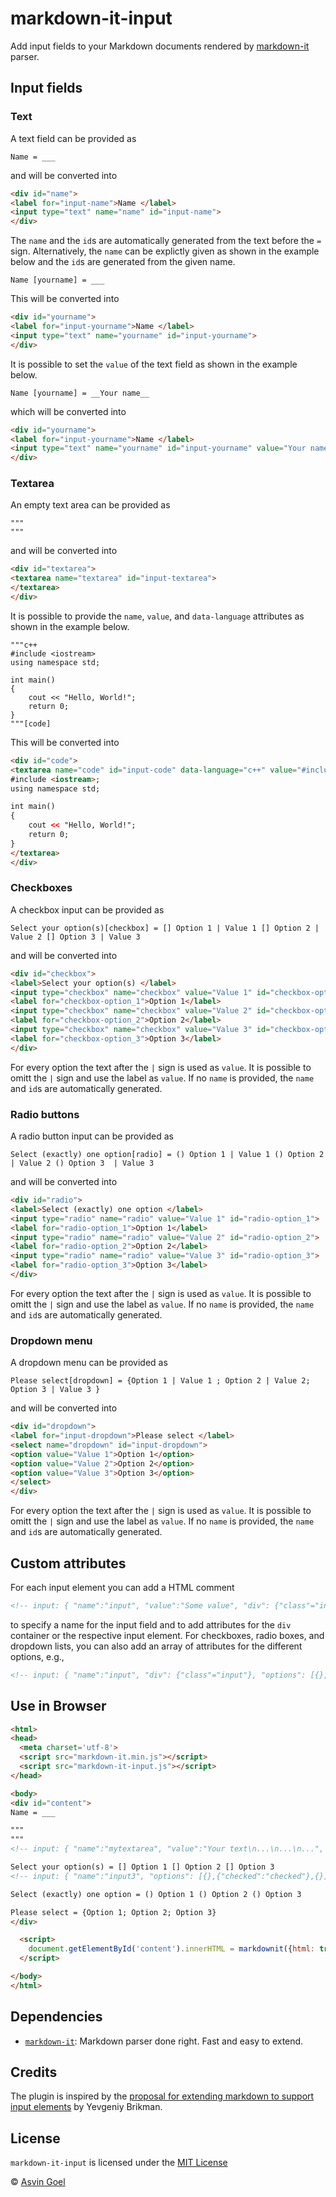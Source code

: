 # markdown-it-input

Add input fields to your Markdown documents rendered by [markdown-it](https://github.com/markdown-it/markdown-it) parser.

## Input fields

### Text

A text field can be provided as

```
Name = ___
```

and will be converted into

```html
<div id="name">
<label for="input-name">Name </label>
<input type="text" name="name" id="input-name">
</div>
```

The `name` and the `id`s are automatically generated from the text before the `=` sign.
Alternatively, the `name` can be explictly given as shown in the example below and the `id`s are generated from the given name.


```
Name [yourname] = ___
```

This will be converted into

```html
<div id="yourname">
<label for="input-yourname">Name </label>
<input type="text" name="yourname" id="input-yourname">
</div>
```

It is possible to set the `value` of the text field as shown in the example below.

```
Name [yourname] = __Your name__
```

which will be converted into

```html
<div id="yourname">
<label for="input-yourname">Name </label>
<input type="text" name="yourname" id="input-yourname" value="Your name">
</div>
```

### Textarea

An empty text area can be provided as

```
"""
"""
```

and will be converted into

```html
<div id="textarea">
<textarea name="textarea" id="input-textarea">
</textarea>
</div>
```

It is possible to provide the `name`, `value`, and `data-language`  attributes as shown in the example below.

```
"""c++
#include <iostream>
using namespace std;

int main() 
{
    cout << "Hello, World!";
    return 0;
}
"""[code]
```

This will be converted into

```html
<div id="code">
<textarea name="code" id="input-code" data-language="c++" value="#include &lt;iostream&gt;\r\nusing namespace std;\r\n\r\nint main() \r\n{\r\n    cout &lt;&lt; \"Hello, World!\";\r\n    return 0;\r\n}\r\n">
#include <iostream>;
using namespace std;

int main() 
{
    cout << "Hello, World!";
    return 0;
}
</textarea>
</div>
```


### Checkboxes

A checkbox input can be provided as

```
Select your option(s)[checkbox] = [] Option 1 | Value 1 [] Option 2 | Value 2 [] Option 3 | Value 3
```

and will be converted into

```html
<div id="checkbox">
<label>Select your option(s) </label>
<input type="checkbox" name="checkbox" value="Value 1" id="checkbox-option_1">
<label for="checkbox-option_1">Option 1</label>
<input type="checkbox" name="checkbox" value="Value 2" id="checkbox-option_2">
<label for="checkbox-option_2">Option 2</label>
<input type="checkbox" name="checkbox" value="Value 3" id="checkbox-option_3">
<label for="checkbox-option_3">Option 3</label>
</div>
```

For every option the text after the `|` sign is used as `value`. 
It is possible to omitt the `|` sign and use the label as `value`.
If no `name` is provided, the `name` and `id`s are automatically generated.


### Radio buttons

A radio button input can be provided as

```
Select (exactly) one option[radio] = () Option 1 | Value 1 () Option 2 | Value 2 () Option 3  | Value 3
```

and will be converted into

```html
<div id="radio">
<label>Select (exactly) one option </label>
<input type="radio" name="radio" value="Value 1" id="radio-option_1">
<label for="radio-option_1">Option 1</label>
<input type="radio" name="radio" value="Value 2" id="radio-option_2">
<label for="radio-option_2">Option 2</label>
<input type="radio" name="radio" value="Value 3" id="radio-option_3">
<label for="radio-option_3">Option 3</label>
</div>
```

For every option the text after the `|` sign is used as `value`. 
It is possible to omitt the `|` sign and use the label as `value`.
If no `name` is provided, the `name` and `id`s are automatically generated.

### Dropdown menu

A dropdown menu  can be provided as

```
Please select[dropdown] = {Option 1 | Value 1 ; Option 2 | Value 2; Option 3 | Value 3 }
```

and will be converted into

```html
<div id="dropdown">
<label for="input-dropdown">Please select </label>
<select name="dropdown" id="input-dropdown">
<option value="Value 1">Option 1</option>
<option value="Value 2">Option 2</option>
<option value="Value 3">Option 3</option>
</select>
</div>
```
For every option the text after the `|` sign is used as `value`. 
It is possible to omitt the `|` sign and use the label as `value`.
If no `name` is provided, the `name` and `id`s are automatically generated.


## Custom attributes
For each input element you can add a HTML comment
```html
<!-- input: { "name":"input", "value":"Some value", "div": {"class"="input"} } -->
```
to specify a name for the input field and to add attributes for the ```div``` container or the respective input element.
For checkboxes, radio boxes, and dropdown lists, you can also add an array of attributes for the different options, e.g.,
```html
<!-- input: { "name":"input", "div": {"class"="input"}, "options": [{},{"checked":"checked"},{}] } -->
```



## Use in Browser
```html
<html>
<head>
  <meta charset='utf-8'>
  <script src="markdown-it.min.js"></script>
  <script src="markdown-it-input.js"></script>
</head>

<body>
<div id="content">
Name = ___

"""
"""
<!-- input: { "name":"mytextarea", "value":"Your text\n...\n...\n...", "div":{"id":"myTextareaID"} } -->

Select your option(s) = [] Option 1 [] Option 2 [] Option 3
<!-- input: { "name":"input3", "options": [{},{"checked":"checked"},{}] } -->

Select (exactly) one option = () Option 1 () Option 2 () Option 3

Please select = {Option 1; Option 2; Option 3}
</div>

  <script>
	document.getElementById('content').innerHTML = markdownit({html: true}).use(input, { prefix: "myform"}).render( document.getElementById('content').innerHTML );
  </script>

</body>
</html>
```

## Dependencies

* [`markdown-it`](https://github.com/markdown-it/markdown-it): Markdown parser done right. Fast and easy to extend.


## Credits

The plugin is inspired by the [proposal for extending markdown to support input elements](https://www.ybrikman.com/writing/2011/07/26/proposal-extend-markdown-syntax-to/) by Yevgeniy Brikman.

## License

`markdown-it-input` is licensed under the [MIT License](./license.txt)

 © [Asvin Goel](https://github.com/rajgoel)
